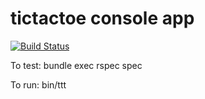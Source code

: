 # tictactoe console app

[![Build Status](https://travis-ci.org/td-extreme/tictactoe_console_app.svg?branch=master)](https://travis-ci.org/td-extreme/tictactoe_console_app)

To test: bundle exec rspec spec

To run: bin/ttt
